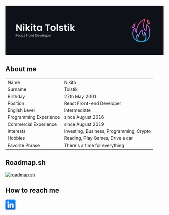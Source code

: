 ![Drag Racing](./assets/GitHub%20Preview.jpg)

## About me

<table>
    <tr>
        <td>Name</td>
        <td>Nikita</td>
    </tr>
    <tr>
        <td>Surname</td>
        <td>Tolstik</td>
    </tr>
    <tr>
        <td>Birthday</td>
        <td>27th May 2001</td>
    </tr>
    <tr>
        <td>Position</td>
        <td>React Front-end Developer</td>
    </tr>
    <tr>
        <td>English Level</td>
        <td>Intermediate</td>
    </tr>
    <tr>
        <td>Programming Experience</td>
        <td>since August 2016</td>
    </tr>
    <tr>
        <td>Commercial Experience</td>
        <td>since August 2019</td>
    </tr>
    <tr>
        <td>Interests</td>
        <td>Investing, Business, Programming, Crypto</td>
    </tr>
    <tr>
        <td>Hobbies</td>
        <td>Reading, Play Games, Drive a car</td>
    </tr>
    <tr>
        <td>Favorite Phrase</td>
        <td>There's a time for everything</td>
    </tr>
</table>

## Roadmap.sh

[![roadmap.sh](https://api.roadmap.sh/v1-badge/wide/645d07985e197f85a2c3f7ef?variant=dark&roadmaps=typescript%2Creact%2Creact-native%2Cfrontend)](https://roadmap.sh)

## How to reach me

<div>
  <a href="https://www.linkedin.com/in/nikita-tolstik-9a73b31b6/">
    <img src="./assets/linkedin.png" style="width: 32px;" />
  </a>
</div>
